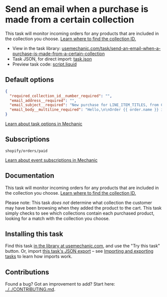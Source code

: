 # Send an email when a purchase is made from a certain collection

This task will monitor incoming orders for any products that are included in the collection you choose. [Learn where to find the collection ID.](https://help.usemechanic.com/articles/2946120-how-do-i-find-an-id-for-a-product-collection-order-or-something-else)

* View in the task library: [usemechanic.com/task/send-an-email-when-a-purchase-is-made-from-a-certain-collection](https://usemechanic.com/task/send-an-email-when-a-purchase-is-made-from-a-certain-collection)
* Task JSON, for direct import: [task.json](../../tasks/send-an-email-when-a-purchase-is-made-from-a-certain-collection.json)
* Preview task code: [script.liquid](./script.liquid)

## Default options

```json
{
  "required_collection_id__number_required": "",
  "email_address__required": "",
  "email_subject__required": "New purchase for LINE_ITEM_TITLES, from COLLECTION_TITLE",
  "email_body__multiline_required": "Hello,\n\nOrder {{ order.name }} includes LINE_ITEM_TITLES, from COLLECTION_TITLE.\n\n<a href=\"https://{{ shop.domain }}/admin/orders/{{ order.id }}\">Manage this order in Shopify</a>\n\nThanks,\n-Mechanic, for {{ shop.name }}"
}
```

[Learn about task options in Mechanic](https://docs.usemechanic.com/article/471-task-options)

## Subscriptions

```liquid
shopify/orders/paid
```

[Learn about event subscriptions in Mechanic](https://docs.usemechanic.com/article/408-subscriptions)

## Documentation

This task will monitor incoming orders for any products that are included in the collection you choose. [Learn where to find the collection ID.](https://help.usemechanic.com/articles/2946120-how-do-i-find-an-id-for-a-product-collection-order-or-something-else)

Please note: This task _does not_ determine what collection the customer may have been browsing when they added the product to the cart. This task simply checks to see which collections contain each purchased product, looking for a match with the collection you choose.

## Installing this task

Find this task [in the library at usemechanic.com](https://usemechanic.com/task/send-an-email-when-a-purchase-is-made-from-a-certain-collection), and use the "Try this task" button. Or, import [this task's JSON export](../../tasks/send-an-email-when-a-purchase-is-made-from-a-certain-collection.json) – see [Importing and exporting tasks](https://docs.usemechanic.com/article/505-importing-and-exporting-tasks) to learn how imports work.

## Contributions

Found a bug? Got an improvement to add? Start here: [../../CONTRIBUTING.md](../../CONTRIBUTING.md).
